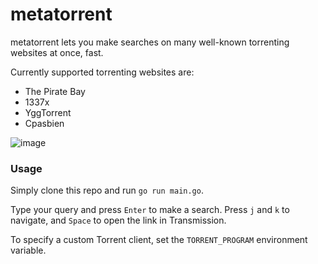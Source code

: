 # metatorrent

metatorrent lets you make searches on many well-known torrenting websites at once, fast.

Currently supported torrenting websites are:
- The Pirate Bay
- 1337x
- YggTorrent
- Cpasbien

![image](https://user-images.githubusercontent.com/40673815/198005438-8cb7bb42-fa44-4d57-8ebc-59c6528ae220.png)

### Usage

Simply clone this repo and run `go run main.go`.

Type your query and press `Enter` to make a search. Press `j` and `k` to navigate, and `Space` to open the link in Transmission.

To specify a custom Torrent client, set the `TORRENT_PROGRAM` environment variable.

